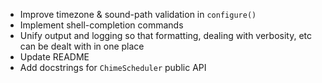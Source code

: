 - Improve timezone & sound-path validation in `configure()`
- Implement shell-completion commands
- Unify output and logging so that formatting, dealing with verbosity, etc can be dealt with in one place
- Update README
- Add docstrings for `ChimeScheduler` public API

